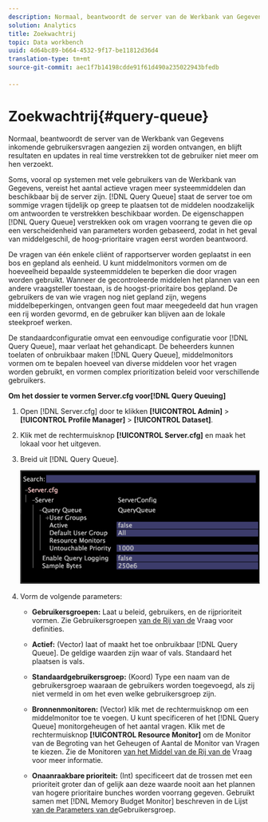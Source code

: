 ```yaml
---
description: Normaal, beantwoordt de server van de Werkbank van Gegevens inkomende gebruikersvragen aangezien zij worden ontvangen, en blijft resultaten en updates in real time verstrekken tot de gebruiker niet meer om hen verzoekt.
solution: Analytics
title: Zoekwachtrij
topic: Data workbench
uuid: 4d64bc89-b664-4532-9f17-be11812d36d4
translation-type: tm+mt
source-git-commit: aec1f7b14198cdde91f61d490a235022943bfedb

---
```



# Zoekwachtrij{#query-queue}

Normaal, beantwoordt de server van de Werkbank van Gegevens inkomende gebruikersvragen aangezien zij worden ontvangen, en blijft resultaten en updates in real time verstrekken tot de gebruiker niet meer om hen verzoekt.

Soms, vooral op systemen met vele gebruikers van de Werkbank van Gegevens, vereist het aantal actieve vragen meer systeemmiddelen dan beschikbaar bij de server zijn. [!DNL Query Queue] staat de server toe om sommige vragen tijdelijk op greep te plaatsen tot de middelen noodzakelijk om antwoorden te verstrekken beschikbaar worden. De eigenschappen [!DNL Query Queue] verstrekken ook om vragen voorrang te geven die op een verscheidenheid van parameters worden gebaseerd, zodat in het geval van middelgeschil, de hoog-prioritaire vragen eerst worden beantwoord.

De vragen van één enkele cliënt of rapportserver worden geplaatst in een bos en gepland als eenheid. U kunt middelmonitors vormen om de hoeveelheid bepaalde systeemmiddelen te beperken die door vragen worden gebruikt. Wanneer de gecontroleerde middelen het plannen van een andere vraagsteller toestaan, is de hoogst-prioritaire bos gepland. De gebruikers de van wie vragen nog niet gepland zijn, wegens middelbeperkingen, ontvangen geen fout maar meegedeeld dat hun vragen een rij worden gevormd, en de gebruiker kan blijven aan de lokale steekproef werken.

De standaardconfiguratie omvat een eenvoudige configuratie voor [!DNL Query Queue], maar verlaat het gehandicapt. De beheerders kunnen toelaten of onbruikbaar maken [!DNL Query Queue], middelmonitors vormen om te bepalen hoeveel van diverse middelen voor het vragen worden gebruikt, en vormen complex prioritization beleid voor verschillende gebruikers.

**Om het dossier te vormen Server.cfg voor[!DNL Query Queuing]**

1. Open [!DNL Server.cfg] door te klikken **[!UICONTROL Admin]** > **[!UICONTROL Profile Manager]** > **[!UICONTROL Dataset]**.
1. Klik met de rechtermuisknop **[!UICONTROL Server.cfg]** en maak het lokaal voor het uitgeven.
1. Breid uit [!DNL Query Queue].

   ![](assets/queryqueue1.png)

1. Vorm de volgende parameters:

   * **Gebruikersgroepen:** Laat u beleid, gebruikers, en de rijprioriteit vormen. Zie Gebruikersgroepen [van de Rij van de](../../../../home/c-get-started/c-admin-intrf/c-query-que/c-query-que-user-grps.md#concept-5555f51402ed49419c067d61738474c1) Vraag voor definities.

   * **Actief:** (Vector) laat of maakt het toe onbruikbaar [!DNL Query Queue]. De geldige waarden zijn waar of vals. Standaard het plaatsen is vals.

   * **Standaardgebruikersgroep:** (Koord) Type een naam van de gebruikersgroep waaraan de gebruikers worden toegevoegd, als zij niet vermeld in om het even welke gebruikersgroep zijn.
   * **Bronnenmonitoren:** (Vector) klik met de rechtermuisknop om een middelmonitor toe te voegen. U kunt specificeren of het [!DNL Query Queue] monitorgeheugen of het aantal vragen. Klik met de rechtermuisknop **[!UICONTROL Resource Monitor]** om de Monitor van de Begroting van het Geheugen of Aantal de Monitor van Vragen te kiezen. Zie de Monitoren [van het Middel van de Rij van de](../../../../home/c-get-started/c-admin-intrf/c-query-que/c-query-que-res-mon.md#concept-0840967b228c4d5ba3b59b4b2759f325) Vraag voor meer informatie.

   * **Onaanraakbare prioriteit:** (Int) specificeert dat de trossen met een prioriteit groter dan of gelijk aan deze waarde nooit aan het plannen van hogere prioritaire bunches worden voorrang gegeven. Gebruikt samen met [!DNL Memory Budget Monitor] beschreven in de Lijst [van de Parameters van de](../../../../home/c-get-started/c-admin-intrf/c-query-que/c-query-que-user-grps.md#concept-5555f51402ed49419c067d61738474c1)Gebruikersgroep.

